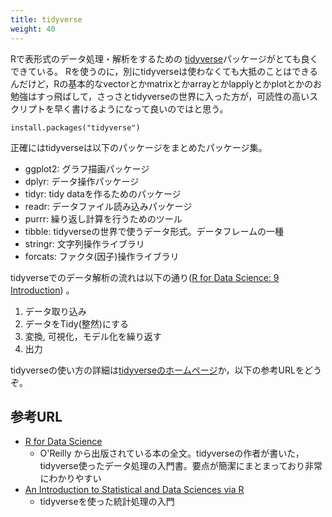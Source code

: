 ```yaml
---
title: tidyverse
weight: 40
---
```


Rで表形式のデータ処理・解析をするための [tidyverse](https://www.tidyverse.org/)パッケージがとても良くできている。
Rを使うのに，別にtidyverseは使わなくても大抵のことはできるんだけど，Rの基本的なvectorとかmatrixとかarrayとかlapplyとかplotとかのお勉強はすっ飛ばして，さっさとtidyverseの世界に入った方が，可読性の高いスクリプトを早く書けるようになって良いのではと思う。

```
install.packages("tidyverse")
```
正確にはtidyverseは以下のパッケージをまとめたパッケージ集。

- ggplot2: グラフ描画パッケージ
- dplyr: データ操作パッケージ
- tidyr: tidy dataを作るためのパッケージ
- readr: データファイル読み込みパッケージ
- purrr: 繰り返し計算を行うためのツール
- tibble: tidyverseの世界で使うデータ形式。データフレームの一種
- stringr: 文字列操作ライブラリ
- forcats: ファクタ(因子)操作ライブラリ


tidyverseでのデータ解析の流れは以下の通り([R for Data Science: 9 Introduction](http://r4ds.had.co.nz/wrangle-intro.html))
。
1. データ取り込み
2. データをTidy(整然)にする
3. 変換, 可視化，モデル化を繰り返す
4. 出力


tidyverseの使い方の詳細は[tidyverseのホームページ](https://www.tidyverse.org/)か，以下の参考URLをどうぞ。


## 参考URL

- [R for Data Science](http://r4ds.had.co.nz/)
	- O'Reilly から出版されている本の全文。tidyverseの作者が書いた，tidyverse使ったデータ処理の入門書。要点が簡潔にまとまっており非常にわかりやすい
- [An Introduction to Statistical and Data Sciences via R](http://moderndive.com/index.html)
	- tidyverseを使った統計処理の入門

